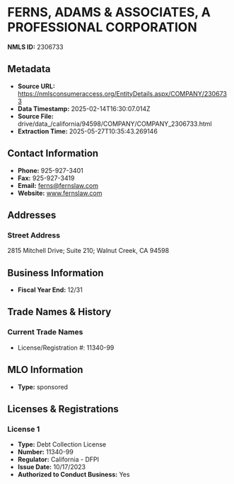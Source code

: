 # FERNS, ADAMS & ASSOCIATES, A PROFESSIONAL CORPORATION

**NMLS ID:** 2306733

## Metadata
- **Source URL:** https://nmlsconsumeraccess.org/EntityDetails.aspx/COMPANY/2306733
- **Data Timestamp:** 2025-02-14T16:30:07.014Z
- **Source File:** drive/data_/california/94598/COMPANY/COMPANY_2306733.html
- **Extraction Time:** 2025-05-27T10:35:43.269146

## Contact Information
- **Phone:** 925-927-3401
- **Fax:** 925-927-3419
- **Email:** ferns@fernslaw.com
- **Website:** www.fernslaw.com

## Addresses
### Street Address
2815 Mitchell Drive; Suite 210; Walnut Creek, CA 94598

## Business Information
- **Fiscal Year End:** 12/31

## Trade Names & History
### Current Trade Names
- License/Registration #: 11340-99

## MLO Information
- **Type:** sponsored

## Licenses & Registrations

### License 1
- **Type:** Debt Collection License
- **Number:** 11340-99
- **Regulator:** California - DFPI
- **Issue Date:** 10/17/2023
- **Authorized to Conduct Business:** Yes
